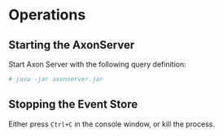 # Operations

## Starting the AxonServer
Start Axon Server with the following query definition:
```sh
# java -jar axonserver.jar
```

## Stopping the Event Store
Either press `Ctrl+C` in the console window, or kill the process.


